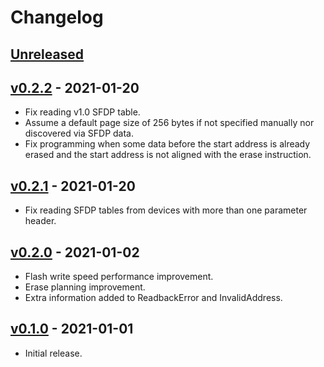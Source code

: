 # Changelog

## [Unreleased]

## [v0.2.2] - 2021-01-20

* Fix reading v1.0 SFDP table.
* Assume a default page size of 256 bytes if not specified manually nor
  discovered via SFDP data.
* Fix programming when some data before the start address is already erased
  and the start address is not aligned with the erase instruction.

## [v0.2.1] - 2021-01-20

* Fix reading SFDP tables from devices with more than one parameter header.

## [v0.2.0] - 2021-01-02

* Flash write speed performance improvement.
* Erase planning improvement.
* Extra information added to ReadbackError and InvalidAddress.

## [v0.1.0] - 2021-01-01

* Initial release.

[Unreleased]: https://github.com/adamgreig/spi-flash-rs/compare/v0.2.2...HEAD
[v0.2.2]: https://github.com/adamgreig/spi-flash-rs/compare/v0.2.1...v0.2.2
[v0.2.1]: https://github.com/adamgreig/spi-flash-rs/compare/v0.2.0...v0.2.1
[v0.2.0]: https://github.com/adamgreig/spi-flash-rs/compare/v0.1.0...v0.2.0
[v0.1.0]: https://github.com/adamgreig/spi-flash-rs/tree/v0.1.0
